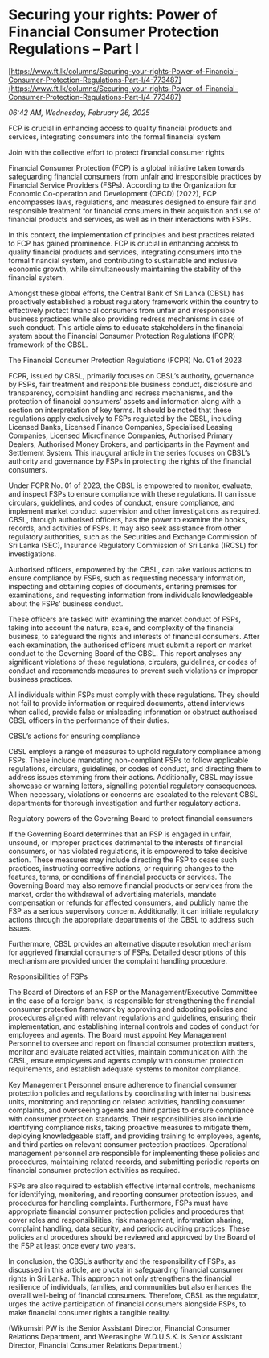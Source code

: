 # Securing your rights: Power of Financial Consumer Protection Regulations – Part I

[https://www.ft.lk/columns/Securing-your-rights-Power-of-Financial-Consumer-Protection-Regulations-Part-I/4-773487](https://www.ft.lk/columns/Securing-your-rights-Power-of-Financial-Consumer-Protection-Regulations-Part-I/4-773487)

*06:42 AM, Wednesday, February 26, 2025*

FCP is crucial in enhancing access to quality financial products and services, integrating consumers into the formal financial system

Join with the collective effort to protect financial consumer rights

Financial Consumer Protection (FCP) is a global initiative taken towards safeguarding financial consumers from unfair and irresponsible practices by Financial Service Providers (FSPs). According to the Organization for Economic Co-operation and Development (OECD) (2022), FCP encompasses laws, regulations, and measures designed to ensure fair and responsible treatment for financial consumers in their acquisition and use of financial products and services, as well as in their interactions with FSPs.

In this context, the implementation of principles and best practices related to FCP has gained prominence. FCP is crucial in enhancing access to quality financial products and services, integrating consumers into the formal financial system, and contributing to sustainable and inclusive economic growth, while simultaneously maintaining the stability of the financial system.

Amongst these global efforts, the Central Bank of Sri Lanka (CBSL) has proactively established a robust regulatory framework within the country to effectively protect financial consumers from unfair and irresponsible business practices while also providing redress mechanisms in case of such conduct. This article aims to educate stakeholders in the financial system about the Financial Consumer Protection Regulations (FCPR) framework of the CBSL.

The Financial Consumer Protection Regulations (FCPR) No. 01 of 2023

FCPR, issued by CBSL, primarily focuses on CBSL’s authority, governance by FSPs, fair treatment and responsible business conduct, disclosure and transparency, complaint handling and redress mechanisms, and the protection of financial consumers’ assets and information along with a section on interpretation of key terms. It should be noted that these regulations apply exclusively to FSPs regulated by the CBSL, including Licensed Banks, Licensed Finance Companies, Specialised Leasing Companies, Licensed Microfinance Companies, Authorised Primary Dealers, Authorised Money Brokers, and participants in the Payment and Settlement System. This inaugural article in the series focuses on CBSL’s authority and governance by FSPs in protecting the rights of the financial consumers.

Under FCPR No. 01 of 2023, the CBSL is empowered to monitor, evaluate, and inspect FSPs to ensure compliance with these regulations. It can issue circulars, guidelines, and codes of conduct, ensure compliance, and implement market conduct supervision and other investigations as required. CBSL, through authorised officers, has the power to examine the books, records, and activities of FSPs. It may also seek assistance from other regulatory authorities, such as the Securities and Exchange Commission of Sri Lanka (SEC), Insurance Regulatory Commission of Sri Lanka (IRCSL) for investigations.

Authorised officers, empowered by the CBSL, can take various actions to ensure compliance by FSPs, such as requesting necessary information, inspecting and obtaining copies of documents, entering premises for examinations, and requesting information from individuals knowledgeable about the FSPs’ business conduct.

These officers are tasked with examining the market conduct of FSPs, taking into account the nature, scale, and complexity of the financial business, to safeguard the rights and interests of financial consumers. After each examination, the authorised officers must submit a report on market conduct to the Governing Board of the CBSL. This report analyses any significant violations of these regulations, circulars, guidelines, or codes of conduct and recommends measures to prevent such violations or improper business practices.

All individuals within FSPs must comply with these regulations. They should not fail to provide information or required documents, attend interviews when called, provide false or misleading information or obstruct authorised CBSL officers in the performance of their duties.

CBSL’s actions for ensuring compliance

CBSL employs a range of measures to uphold regulatory compliance among FSPs. These include mandating non-compliant FSPs to follow applicable regulations, circulars, guidelines, or codes of conduct, and directing them to address issues stemming from their actions. Additionally, CBSL may issue showcase or warning letters, signalling potential regulatory consequences. When necessary, violations or concerns are escalated to the relevant CBSL departments for thorough investigation and further regulatory actions.

Regulatory powers of the Governing Board to protect financial consumers

If the Governing Board determines that an FSP is engaged in unfair, unsound, or improper practices detrimental to the interests of financial consumers, or has violated regulations, it is empowered to take decisive action. These measures may include directing the FSP to cease such practices, instructing corrective actions, or requiring changes to the features, terms, or conditions of financial products or services. The Governing Board may also remove financial products or services from the market, order the withdrawal of advertising materials, mandate compensation or refunds for affected consumers, and publicly name the FSP as a serious supervisory concern. Additionally, it can initiate regulatory actions through the appropriate departments of the CBSL to address such issues.

Furthermore, CBSL provides an alternative dispute resolution mechanism for aggrieved financial consumers of FSPs. Detailed descriptions of this mechanism are provided under the complaint handling procedure.

Responsibilities of FSPs

The Board of Directors of an FSP or the Management/Executive Committee in the case of a foreign bank, is responsible for strengthening the financial consumer protection framework by approving and adopting policies and procedures aligned with relevant regulations and guidelines, ensuring their implementation, and establishing internal controls and codes of conduct for employees and agents. The Board must appoint Key Management Personnel to oversee and report on financial consumer protection matters, monitor and evaluate related activities, maintain communication with the CBSL, ensure employees and agents comply with consumer protection requirements, and establish adequate systems to monitor compliance.

Key Management Personnel ensure adherence to financial consumer protection policies and regulations by coordinating with internal business units, monitoring and reporting on related activities, handling consumer complaints, and overseeing agents and third parties to ensure compliance with consumer protection standards. Their responsibilities also include identifying compliance risks, taking proactive measures to mitigate them, deploying knowledgeable staff, and providing training to employees, agents, and third parties on relevant consumer protection practices. Operational management personnel are responsible for implementing these policies and procedures, maintaining related records, and submitting periodic reports on financial consumer protection activities as required.

FSPs are also required to establish effective internal controls, mechanisms for identifying, monitoring, and reporting consumer protection issues, and procedures for handling complaints. Furthermore, FSPs must have appropriate financial consumer protection policies and procedures that cover roles and responsibilities, risk management, information sharing, complaint handling, data security, and periodic auditing practices. These policies and procedures should be reviewed and approved by the Board of the FSP at least once every two years.

In conclusion, the CBSL’s authority and the responsibility of FSPs, as discussed in this article, are pivotal in safeguarding financial consumer rights in Sri Lanka. This approach not only strengthens the financial resilience of individuals, families, and communities but also enhances the overall well-being of financial consumers. Therefore, CBSL as the regulator, urges the active participation of financial consumers alongside FSPs, to make financial consumer rights a tangible reality.

(Wikumsiri PW is the Senior Assistant Director, Financial Consumer Relations Department, and Weerasinghe W.D.U.S.K. is Senior Assistant Director, Financial Consumer Relations Department.)

